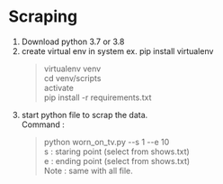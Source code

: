 # Scraping

1. Download python 3.7 or 3.8
2. create virtual env in system
   ex. pip install virtualenv
     > virtualenv venv \
      cd venv/scripts \
      activate \
      pip install -r requirements.txt 
3. start python file to scrap the data.\
   Command : 
   > python worn_on_tv.py --s 1 --e 10 \
   > s : staring point (select from shows.txt) \
   > e : ending point (select from shows.txt) \
   > Note : same with all file.